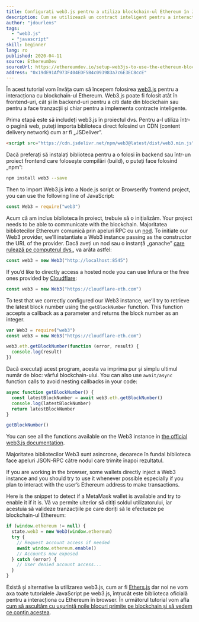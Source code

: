 ```yaml
---
title: Configurați web3.js pentru a utiliza blockchain-ul Ethereum în JavaScript
description: Cum se utilizează un contract inteligent pentru a interacționa cu un token folosind limbajul Solidity
author: "jdourlens"
tags:
  - "web3.js"
  - "javascript"
skill: beginner
lang: ro
published: 2020-04-11
source: EthereumDev
sourceUrl: https://ethereumdev.io/setup-web3js-to-use-the-ethereum-blockchain-in-javascript/
address: "0x19dE91Af973F404EDF5B4c093983a7c6E3EC8ccE"
---
```


În acest tutorial vom învăța cum să începem folosirea [web3.js](https://web3js.readthedocs.io/) pentru a interacționa cu blockchain-ul Ethereum. Web3.js poate fi folosit atât în frontend-uri, cât și în backend-uri pentru a citi date din blockchain sau pentru a face tranzacții și chiar pentru a implementa contracte inteligente.

Prima etapă este să includeți web3.js în proiectul dvs. Pentru a-l utiliza într-o pagină web, puteți importa biblioteca direct folosind un CDN (content delivery network) cum ar fi „JSDeliver”.

```html
<script src="https://cdn.jsdelivr.net/npm/web3@latest/dist/web3.min.js"></script>
```

Dacă preferați să instalați biblioteca pentru a o folosi în backend sau într-un proiect frontend care folosește compilări (build), o puteți face folosind „npm”:

```bash
npm install web3 --save
```

Then to import Web3.js into a Node.js script or Browserify frontend project, you can use the following line of JavaScript:

```js
const Web3 = require("web3")
```

Acum că am inclus biblioteca în proiect, trebuie să o inițializăm. Your project needs to be able to communicate with the blockchain. Majoritatea bibliotecilor Ethereum comunică prin apeluri RPC cu un [nod](/developers/docs/nodes-and-clients/). To initiate our Web3 provider, we’ll instantiate a Web3 instance passing as the constructor the URL of the provider. Dacă aveți un nod sau o instanță „ganache” [ care rulează pe computerul dvs.](https://ethereumdev.io/testing-your-smart-contract-with-existing-protocols-ganache-fork/), va arăta astfel:

```js
const web3 = new Web3("http://localhost:8545")
```

If you’d like to directly access a hosted node you can use Infura or the free ones provided by [Cloudflare](https://cloudflare-eth.com/):

```js
const web3 = new Web3("https://cloudflare-eth.com")
```

To test that we correctly configured our Web3 instance, we’ll try to retrieve the latest block number using the `getBlockNumber` function. This function accepts a callback as a parameter and returns the block number as an integer.

```js
var Web3 = require("web3")
const web3 = new Web3("https://cloudflare-eth.com")

web3.eth.getBlockNumber(function (error, result) {
  console.log(result)
})
```

Dacă executați acest program, acesta va imprima pur și simplu ultimul număr de bloc: vârful blockchain-ului. You can also use `await/async` function calls to avoid nesting callbacks in your code:

```js
async function getBlockNumber() {
  const latestBlockNumber = await web3.eth.getBlockNumber()
  console.log(latestBlockNumber)
  return latestBlockNumber
}

getBlockNumber()
```

You can see all the functions available on the Web3 instance in [the official web3.js documentation](https://docs.web3js.org/).

Majoritatea bibliotecilor Web3 sunt asincrone, deoarece în fundal biblioteca face apeluri JSON-RPC către nodul care trimite înapoi rezultatul.

<Divider />

If you are working in the browser, some wallets directly inject a Web3 instance and you should try to use it whenever possible especially if you plan to interact with the user’s Ethereum address to make transactions.

Here is the snippet to detect if a MetaMask wallet is available and try to enable it if it is. Vă va permite ulterior să citiți soldul utilizatorului, iar acestuia să valideze tranzacțiile pe care doriți să le efectueze pe blockchain-ul Ethereum:

```js
if (window.ethereum != null) {
  state.web3 = new Web3(window.ethereum)
  try {
    // Request account access if needed
    await window.ethereum.enable()
    // Accounts now exposed
  } catch (error) {
    // User denied account access...
  }
}
```

Există și alternative la utilizarea web3.js, cum ar fi [Ethers.js](https://docs.ethers.io/) dar noi ne vom axa toate tutorialele JavaScript pe web3.js, întrucât este biblioteca oficială pentru a interacționa cu Ethereum în browser. În următorul tutorial vom afla [cum să ascultăm cu ușurință noile blocuri primite pe blockchain și să vedem ce conțin acestea](https://ethereumdev.io/listening-to-new-transactions-happening-on-the-blockchain/).
